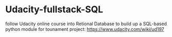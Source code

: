 # Udacity-fullstack-SQL
follow Udacity online course into Retional Database to build up a SQL-based python module for tounament project: https://www.udacity.com/wiki/ud197
